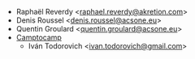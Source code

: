 - Raphaël Reverdy \<<raphael.reverdy@akretion.com>\>
- Denis Roussel \<<denis.roussel@acsone.eu>\>
- Quentin Groulard \<<quentin.groulard@acsone.eu>\>
- [Camptocamp](https://www.camptocamp.com)
  - Iván Todorovich \<<ivan.todorovich@gmail.com>\>
